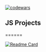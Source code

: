 [![codewars](https://www.codewars.com/users/mmiksaa/badges/large)](https://www.codewars.com/users/mmiksaa/badges/large) 

<h2>JS Projects</h2>
======


[![Readme Card](https://github-readme-stats.vercel.app/api/pin/?username=mmiksaa&repo=cardGame-twentOne)](https://github.com/mmiksaa/cardGame-twentyOne)

